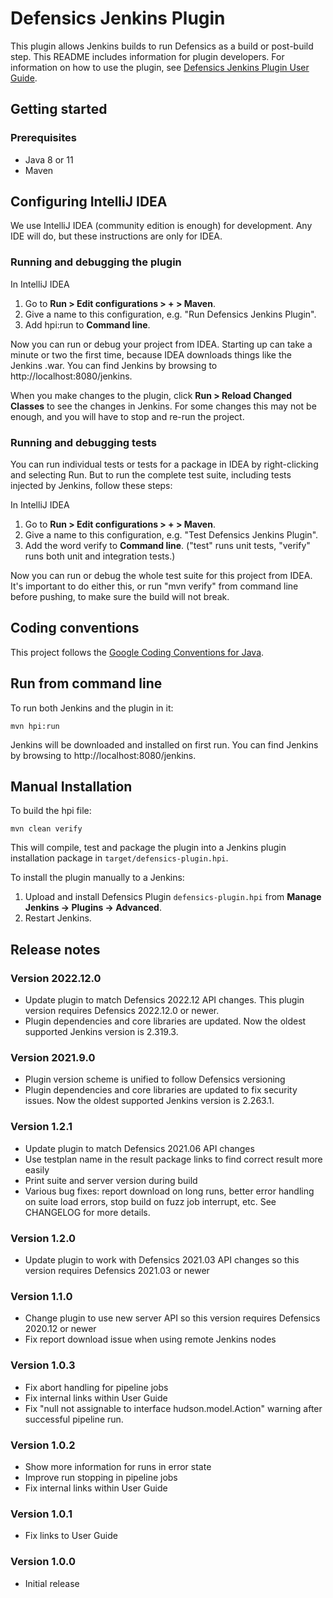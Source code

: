 # Defensics Jenkins Plugin

This plugin allows Jenkins builds to run Defensics as a build or post-build 
step. This README includes information for plugin developers. For information 
on how to use the plugin, see [Defensics Jenkins Plugin User Guide](doc/user-guide.md).

## Getting started

### Prerequisites

- Java 8 or 11
- Maven

## Configuring IntelliJ IDEA

We use IntelliJ IDEA (community edition is enough) for development. Any IDE will 
do, but these instructions are only for IDEA.

### Running and debugging the plugin

In IntelliJ IDEA
1. Go to **Run > Edit configurations > + > Maven**.
2. Give a name to this configuration, e.g. "Run Defensics Jenkins Plugin".
3. Add hpi:run to **Command line**.

Now you can run or debug your project from IDEA. Starting up can take a minute 
or two the first time, because IDEA downloads things like the Jenkins .war. You 
can find Jenkins by browsing to http://localhost:8080/jenkins.

When you make changes to the plugin, click **Run > Reload Changed Classes** to 
see the changes in Jenkins. For some changes this may not be enough, and you 
will have to stop and re-run the project.

### Running and debugging tests

You can run individual tests or tests for a package in IDEA by right-clicking 
and selecting Run. But to run the complete test suite, including tests injected 
by Jenkins, follow these steps:

In IntelliJ IDEA
1. Go to **Run > Edit configurations > + > Maven**.
2. Give a name to this configuration, e.g. "Test Defensics Jenkins Plugin".
3. Add the word verify to **Command line**. ("test" runs unit tests, "verify" runs both unit and
   integration tests.)

Now you can run or debug the whole test suite for this project from IDEA. It's 
important to do either this, or run "mvn verify" from command line before 
pushing, to make sure the build will not break.

## Coding conventions

This project follows the [Google Coding Conventions for 
Java](https://google.github.io/styleguide/javaguide.html).

## Run from command line

To run both Jenkins and the plugin in it:

`mvn hpi:run` 

Jenkins will be downloaded and installed on first run. You can find Jenkins by 
browsing to http://localhost:8080/jenkins.

## Manual Installation

To build the hpi file:

`mvn clean verify`

This will compile, test and package the plugin into a Jenkins plugin 
installation package in `target/defensics-plugin.hpi`.

To install the plugin manually to a Jenkins:

1. Upload and install Defensics Plugin `defensics-plugin.hpi`
   from **Manage Jenkins -> Plugins -> Advanced**.
2. Restart Jenkins.

## Release notes

### Version 2022.12.0
- Update plugin to match Defensics 2022.12 API changes. This plugin version
  requires Defensics 2022.12.0 or newer.
- Plugin dependencies and core libraries are updated. Now the oldest supported
  Jenkins version is 2.319.3.

### Version 2021.9.0
- Plugin version scheme is unified to follow Defensics versioning
- Plugin dependencies and core libraries are updated to fix security issues.
  Now the oldest supported Jenkins version is 2.263.1.

### Version 1.2.1
- Update plugin to match Defensics 2021.06 API changes
- Use testplan name in the result package links to find correct result more easily
- Print suite and server version during build
- Various bug fixes: report download on long runs, better error handling on suite load
  errors, stop build on fuzz job interrupt, etc. See CHANGELOG for more details.

### Version 1.2.0
- Update plugin to work with Defensics 2021.03 API changes so this version requires
  Defensics 2021.03 or newer

### Version 1.1.0
- Change plugin to use new server API so this version requires Defensics 2020.12 or newer
- Fix report download issue when using remote Jenkins nodes

### Version 1.0.3
- Fix abort handling for pipeline jobs
- Fix internal links within User Guide
- Fix "null not assignable to interface hudson.model.Action" warning after successful pipeline run.

### Version 1.0.2
- Show more information for runs in error state
- Improve run stopping in pipeline jobs
- Fix internal links within User Guide

### Version 1.0.1
- Fix links to User Guide

### Version 1.0.0
 - Initial release